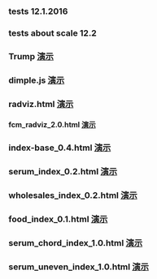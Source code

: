 ### tests 12.1.2016
### tests about scale 12.2
### Trump [演示](http://ipine.coding.me/Text/myTrump/Trump.html)
### dimple.js [演示](http://ipine.coding.me/Text/line_scatter/line_scatter.html)
### radviz.html [演示](http://ipine.coding.me/Text/text-12-18/test-12-18.html)

#### fcm_radviz_2.0.html [演示](http://ipine.coding.me/Text/fcm/fcm_radviz.html)

### index-base_0.4.html [演示](http://ipine.coding.me/Text/fuzzy-clustering/index-base.html)

### serum_index_0.2.html [演示](http://ipine.coding.me/Text/fuzzy-clustering-serum10-sort/index.html)

### wholesales_index_0.2.html [演示](http://ipine.coding.me/Text/fuzzy-clustering-wholesales-sort/index.html)

### food_index_0.1.html [演示](http://ipine.coding.me/Text/fuzzy-clustering-food-sort/index.html)

### serum_chord_index_1.0.html [演示](http://ipine.coding.me/Text/fuzzy-clustering-serum10-chord/index.html)

### serum_uneven_index_1.0.html [演示](http://ipine.coding.me/Text/fuzzy-clustering-serum-unevenArcs/index.html)